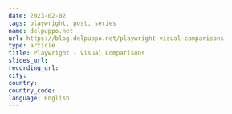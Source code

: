```yaml
---
date: 2023-02-02
tags: playwright, post, series
name: delpuppo.net
url: https://blog.delpuppo.net/playwright-visual-comparisons
type: article
title: Playwright - Visual Comparisons
slides_url:
recording_url:
city:
country:
country_code:
language: English
---
```

